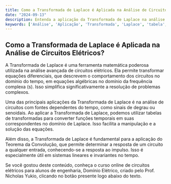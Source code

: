 ```yaml
---
title: Como a Transformada de Laplace é Aplicada na Análise de Circuitos Elétricos?
date: "2024-09-13"
description: Entenda a aplicação da Transformada de Laplace na análise avançada de circuitos elétricos.
keywords: ['Análise', 'Aplicação', 'Transformada', 'Laplace', 'tabela', 'Degrau', 'Teorema']
---
```


## Como a Transformada de Laplace é Aplicada na Análise de Circuitos Elétricos?

A Transformada de Laplace é uma ferramenta matemática poderosa utilizada na análise avançada de circuitos elétricos. Ela permite transformar equações diferenciais, que descrevem o comportamento dos circuitos no domínio do tempo, em equações algébricas no domínio da frequência complexa (s). Isso simplifica significativamente a resolução de problemas complexos.

Uma das principais aplicações da Transformada de Laplace é na análise de circuitos com fontes dependentes do tempo, como sinais de degrau ou senoidais. Ao aplicar a Transformada de Laplace, podemos utilizar tabelas de transformadas para converter funções temporais em suas correspondentes no domínio de Laplace. Isso facilita a manipulação e a solução das equações.

Além disso, a Transformada de Laplace é fundamental para a aplicação do Teorema da Convolução, que permite determinar a resposta de um circuito a qualquer entrada, conhecendo-se a resposta ao impulso. Isso é especialmente útil em sistemas lineares e invariantes no tempo.

Se você gostou deste conteúdo, conheça o curso online de circuitos elétricos para alunos de engenharia, Domínio Elétrico, criado pelo Prof. Nicholas Yukio, clicando no botão presente logo abaixo do texto.